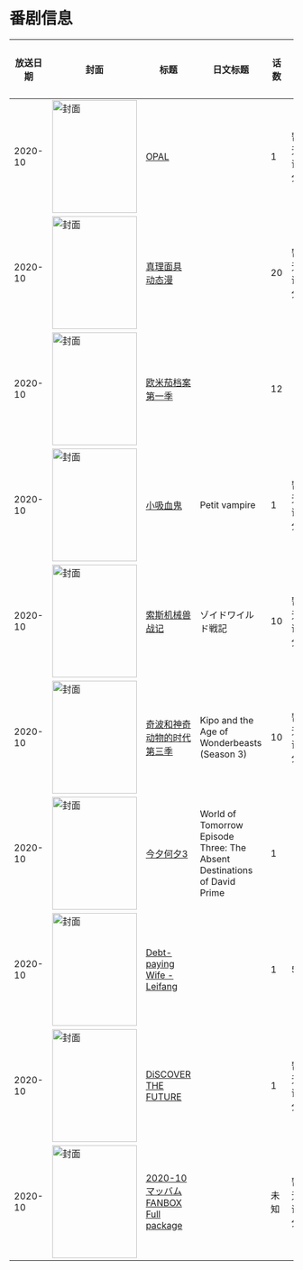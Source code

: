 # 番剧信息

|放送日期|封面|标题|日文标题|话数|评分|评分人数|
|---|---|---|---|---|---|---|
|2020-10|<img src="//lain.bgm.tv/pic/cover/c/8c/2f/540093_XBV0m.jpg" alt="封面" style="width:150px;height:200px;object-fit:cover;">|[OPAL](https://bangumi.tv/subject/540093)||1|暂无评分|少于10人评分|
|2020-10|<img src="//lain.bgm.tv/pic/cover/c/c3/14/331782_JRsXo.jpg" alt="封面" style="width:150px;height:200px;object-fit:cover;">|[真理面具 动态漫](https://bangumi.tv/subject/331782)||20|暂无评分|少于10人评分|
|2020-10|<img src="//lain.bgm.tv/pic/cover/c/b6/28/527828_y0RVq.jpg" alt="封面" style="width:150px;height:200px;object-fit:cover;">|[欧米茄档案 第一季](https://bangumi.tv/subject/527828)||12|||
|2020-10|<img src="//lain.bgm.tv/pic/cover/c/93/42/467075_uv1wK.jpg" alt="封面" style="width:150px;height:200px;object-fit:cover;">|[小吸血鬼](https://bangumi.tv/subject/467075)|Petit vampire|1|暂无评分|少于10人评分|
|2020-10|<img src="//lain.bgm.tv/pic/cover/c/2f/77/349047_84gaW.jpg" alt="封面" style="width:150px;height:200px;object-fit:cover;">|[索斯机械兽战记](https://bangumi.tv/subject/349047)|ゾイドワイルド戦記|10|暂无评分|少于10人评分|
|2020-10|<img src="//lain.bgm.tv/pic/cover/c/d2/ef/335728_QlehC.jpg" alt="封面" style="width:150px;height:200px;object-fit:cover;">|[奇波和神奇动物的时代 第三季](https://bangumi.tv/subject/335728)|Kipo and the Age of Wonderbeasts (Season 3)|10|暂无评分|少于10人评分|
|2020-10|<img src="//lain.bgm.tv/pic/cover/c/c8/86/536256_33Xl4.jpg" alt="封面" style="width:150px;height:200px;object-fit:cover;">|[今夕何夕3](https://bangumi.tv/subject/536256)|World of Tomorrow Episode Three: The Absent Destinations of David Prime|1|||
|2020-10|<img src="/img/no_icon_subject.png" alt="封面" style="width:150px;height:200px;object-fit:cover;">|[Debt-paying Wife - Leifang](https://bangumi.tv/subject/318324)||1|5.2|18人评分|
|2020-10|<img src="//lain.bgm.tv/pic/cover/c/15/87/392947_21pdv.jpg" alt="封面" style="width:150px;height:200px;object-fit:cover;">|[DiSCOVER THE FUTURE](https://bangumi.tv/subject/392947)||1|暂无评分|少于10人评分|
|2020-10|<img src="/img/no_icon_subject.png" alt="封面" style="width:150px;height:200px;object-fit:cover;">|[2020-10マッバム FANBOX Full package](https://bangumi.tv/subject/324237)||未知|暂无评分|少于10人评分|
